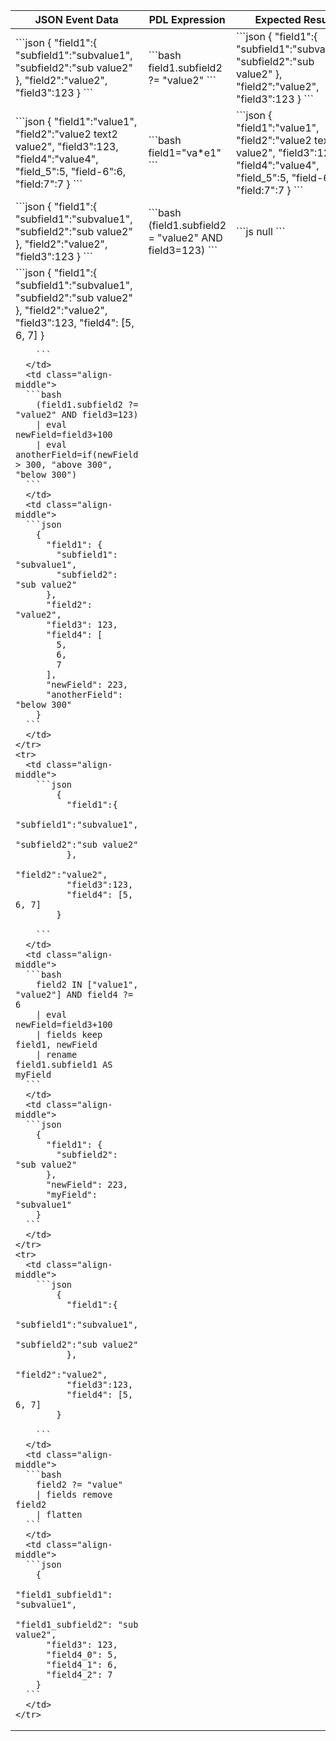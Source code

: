 <table>
  <thead>
    <tr>
      <th scope="col">JSON Event Data</th>
      <th scope="col">PDL Expression</th>
      <th scope="col">Expected Result</th>
    </tr>
  </thead>
  <tbody>
    <tr>
      <td class="align-middle">
        ```json
        {
          "field1":{
            "subfield1":"subvalue1",
            "subfield2":"sub value2"
          },
          "field2":"value2",
          "field3":123
        }
        ```
      </td>
      <td class="align-middle">
      ```bash
      field1.subfield2 ?= "value2"
      ```
      </td>
      <td class="align-middle">
      ```json
        {
          "field1":{
            "subfield1":"subvalue1",
            "subfield2":"sub value2"
          },
          "field2":"value2",
          "field3":123
        }
      ```
      </td>
    </tr>
    <tr>
      <td class="align-middle">
        ```json
        {
          "field1":"value1",
          "field2":"value2 text2 value2",
          "field3":123,
          "field4":"value4",
          "field_5":5,
          "field-6":6,
          "field:7":7
        }
        ```
      </td>
      <td class="align-middle">
      ```bash
        field1="va*e1"
      ```
      </td>
      <td class="align-middle">
      ```json
        {
          "field1":"value1",
          "field2":"value2 text2 value2",
          "field3":123,
          "field4":"value4",
          "field_5":5,
          "field-6":6,
          "field:7":7
        }
      ```
      </td>
    </tr>
    <tr>
      <td class="align-middle">
        ```json
          {
            "field1":{
              "subfield1":"subvalue1",
              "subfield2":"sub value2"
            },
            "field2":"value2",
            "field3":123
          }
        ```
      </td>
      <td class="align-middle">
      ```bash
      (field1.subfield2 = "value2" AND field3=123)
      ```
      </td>
      <td class="align-middle">
      ```js
        null
      ```
      </td>
    </tr>
    <tr>
      <td class="align-middle">
        ```json
            {
              "field1":{
                "subfield1":"subvalue1",
                "subfield2":"sub value2"
              },
              "field2":"value2",
              "field3":123,
              "field4": [5, 6, 7]
            }

        ```
      </td>
      <td class="align-middle">
      ```bash
        (field1.subfield2 ?= "value2" AND field3=123) 
        | eval newField=field3+100
        | eval anotherField=if(newField > 300, "above 300", "below 300")
      ```
      </td>
      <td class="align-middle">
      ```json
        {
          "field1": {
            "subfield1": "subvalue1",
            "subfield2": "sub value2"
          },
          "field2": "value2",
          "field3": 123,
          "field4": [
            5,
            6,
            7
          ],
          "newField": 223,
          "anotherField": "below 300"
        }
      ```
      </td>
    </tr>
    <tr>
      <td class="align-middle">
        ```json
            {
              "field1":{
                "subfield1":"subvalue1",
                "subfield2":"sub value2"
              },
              "field2":"value2",
              "field3":123,
              "field4": [5, 6, 7]
            }

        ```
      </td>
      <td class="align-middle">
      ```bash
        field2 IN ["value1", "value2"] AND field4 ?= 6
        | eval newField=field3+100
        | fields keep field1, newField
        | rename field1.subfield1 AS myField
      ```
      </td>
      <td class="align-middle">
      ```json
        {
          "field1": {
            "subfield2": "sub value2"
          },
          "newField": 223,
          "myField": "subvalue1"
        }
      ```
      </td>
    </tr>
    <tr>
      <td class="align-middle">
        ```json
            {
              "field1":{
                "subfield1":"subvalue1",
                "subfield2":"sub value2"
              },
              "field2":"value2",
              "field3":123,
              "field4": [5, 6, 7]
            }

        ```
      </td>
      <td class="align-middle">
      ```bash
        field2 ?= "value"
        | fields remove field2
        | flatten
      ```
      </td>
      <td class="align-middle">
      ```json
        {
          "field1_subfield1": "subvalue1",
          "field1_subfield2": "sub value2",
          "field3": 123,
          "field4_0": 5,
          "field4_1": 6,
          "field4_2": 7
        }
      ```
      </td>
    </tr>
  </tbody>
</table>